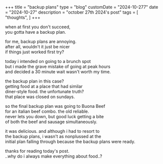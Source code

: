 +++
title = "backup plans"
type = "blog"
customDate = "2024-10-277"
date = "2024-10-27"
description = "october 27th 2024's post"
tags = [
    "thoughts",
]
+++

when at first you don't succeed,\
you gotta have a backup plan.

for me, backup plans are annoying.\
after all, wouldn't it just be nicer\
if things just worked first try?

today i intended on going to a brunch spot\
but i made the grave mistake of going at peak hours\
and decided a 30 minute wait wasn't worth my time.

the backup plan in this case?\
getting food at a place that had similar\
diner-style food. the unfortunate truth?\
that place was closed on sundays.

so the final backup plan was going to Buona Beef\
for an italian beef combo. the old reliable.\
never lets you down, but good luck getting a bite\
of both the beef and sausage simultaneously.

it was delicious. and although i had to resort to\
the backup plans, i wasn't as nonplussed at the\
initial plan falling through because the backup plans were ready.

thanks for reading today's post.\
..why do i always make everything about food..?